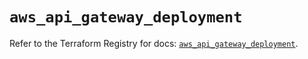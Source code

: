 # `aws_api_gateway_deployment`

Refer to the Terraform Registry for docs: [`aws_api_gateway_deployment`](https://registry.terraform.io/providers/hashicorp/aws/5.42.0/docs/resources/api_gateway_deployment).
